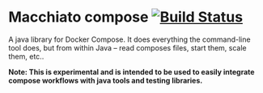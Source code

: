 # Macchiato compose [![Build Status](https://travis-ci.org/vdemeester/macchiato-compose.svg?branch=master)](https://travis-ci.org/vdemeester/macchiato-compose)

A java library for Docker Compose. It does everything the command-line tool does,
but from within Java – read composes files, start them, scale them, etc..

**Note: This is experimental and is intended to be used to easily integrate compose
workflows with java tools and testing libraries.**


